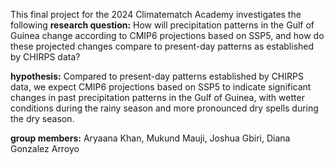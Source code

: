 This final project for the 2024 Climatematch Academy investigates the following **research question:** 
How will precipitation patterns in the Gulf of Guinea change according to CMIP6 projections based on SSP5, and how do these projected changes compare to present-day patterns as established by CHIRPS data?

**hypothesis:**
Compared to present-day patterns established by CHIRPS data, we expect CMIP6 projections based on SSP5 to indicate significant changes in past precipitation patterns in the Gulf of Guinea, with wetter conditions during the rainy season and more pronounced dry spells during the dry season.

**group members:**
Aryaana Khan, Mukund Mauji, Joshua Gbiri, Diana Gonzalez Arroyo
